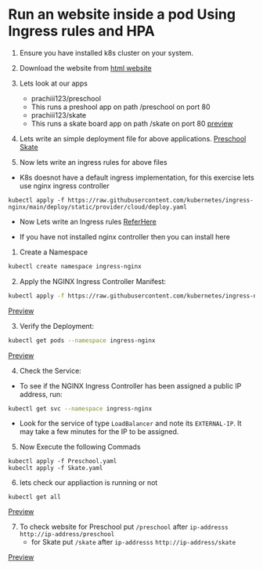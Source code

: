# Run an website inside a pod Using Ingress rules and HPA

1. Ensure you have installed k8s cluster on your system.
2. Download the website from [html
website](https://www.free-css.com/free-css-templates)
3. Lets look at our apps
    - prachiii123/preschool
    - This runs a preshool  app on path /preschool  on    port 80
   - prachiii123/skate
    - This runs a skate board app on path /skate on port 80 [preview](Img9.PNG)
4. Lets write an simple deployment file for above applications.
  [Preschool](Preschool.yaml)
  [Skate](Skate.yaml)

5. Now lets write an ingress rules for above files
 - K8s doesnot have a default ingress implementation, for this exercise lets use nginx ingress controller
 ```
 kubectl apply -f https://raw.githubusercontent.com/kubernetes/ingress-nginx/main/deploy/static/provider/cloud/deploy.yaml
```
 - Now Lets write an Ingress rules [ReferHere](Ingress.yaml)

- If you have not installed nginx controller then you can install here
1. Create a Namespace
```bash
kubectl create namespace ingress-nginx
```
2. Apply the NGINX Ingress Controller Manifest:
```bash
kubectl apply -f https://raw.githubusercontent.com/kubernetes/ingress-nginx/main/deploy/static/provider/cloud/deploy.yaml
```
   [Preview](Img7.PNG)

3. Verify the Deployment:
```bash
kubectl get pods --namespace ingress-nginx
```
  [Preview](Img6.PNG)

4. Check the Service:
  - To see if the NGINX Ingress Controller has been assigned a public IP address, run:
  ```bash
  kubectl get svc --namespace ingress-nginx
  ```
 - Look for the service of type `LoadBalancer` and note its `EXTERNAL-IP`. It may take a few minutes for the IP to be assigned.
 
 5. Now Execute the following Commads
 ```
 kubectl apply -f Preschool.yaml
 kubeclt apply -f Skate.yaml
 ```

 6. lets check our appliaction is running or not
 ```
 kubectl get all
 ```
 [Preview](Img8.PNG)

 7. To check website for Preschool
    put `/preschool` after `ip-addresss`
    `http://ip-address/preschool`
    - for Skate
    put `/skate` after `ip-addresss`
    `http://ip-address/skate`


[Preview](Img10.PNG)


